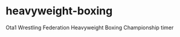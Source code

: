 heavyweight-boxing
==================

Ota1 Wrestling Federation Heavyweight Boxing Championship timer

